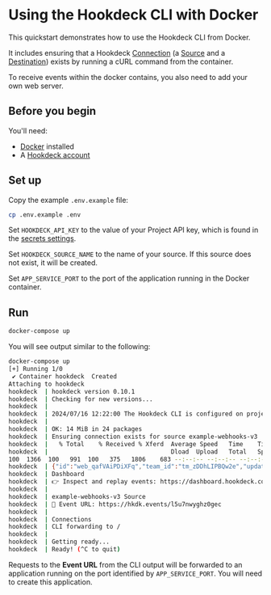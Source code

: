 # Using the Hookdeck CLI with Docker

This quickstart demonstrates how to use the Hookdeck CLI from Docker.

It includes ensuring that a Hookdeck [Connection](https://hookdeck.com/docs/connections?ref=github-quickstarts-cli-docker)
(a [Source](https://hookdeck.com/docs/sources?ref=github-quickstarts-cli-docker) and a [Destination](https://hookdeck.com/docs/destinations?ref=github-quickstarts-cli-docker))
exists by running a cURL command from the container.

To receive events within the docker contains, you also need to add your own web server.

## Before you begin

You'll need:

- [Docker](https://docs.docker.com/get-docker/) installed
- A [Hookdeck account](https://dashboard.hookdeck.com/signup?ref=github-quickstarts-cli-docker)

## Set up

Copy the example `.env.example` file:

```sh
cp .env.example .env
```

Set `HOOKDECK_API_KEY` to the value of your Project API key, which is found in the [secrets settings](https://dashboard.hookdeck.com/settings/project/secrets).

Set `HOOKDECK_SOURCE_NAME` to the name of your source. If this source does not exist, it will be created.

Set `APP_SERVICE_PORT` to the port of the application running in the Docker container.

## Run

```sh
docker-compose up
```


You will see output similar to the following:

```sh
docker-compose up
[+] Running 1/0
 ✔ Container hookdeck  Created                                                                                                                                                                                                                                    0.0s 
Attaching to hookdeck
hookdeck  | hookdeck version 0.10.1
hookdeck  | Checking for new versions...
hookdeck  | 
hookdeck  | 2024/07/16 12:22:00 The Hookdeck CLI is configured on project quickstarts in organization Examples
hookdeck  | 
hookdeck  | OK: 14 MiB in 24 packages
hookdeck  | Ensuring connection exists for source example-webhooks-v3
hookdeck  |   % Total    % Received % Xferd  Average Speed   Time    Time     Time  Current
hookdeck  |                                  Dload  Upload   Total   Spent    Left  Speed
100  1366  100   991  100   375   1806    683 --:--:-- --:--:-- --:--:--  2488
hookdeck  | {"id":"web_qafVAiPDiXFq","team_id":"tm_zDDhLIPBQw2e","updated_at":"2024-07-16T12:22:00.709Z","created_at":"2024-07-16T12:22:00.882Z","paused_at":null,"name":null,"rules":[],"description":null,"destination":{"id":"des_JZ9yNGgVwjcu","team_id":"tm_zDDhLIPBQw2e","url":null,"updated_at":"2024-07-16T12:22:00.715Z","created_at":"2024-07-16T12:11:09.437Z","rate_limit":null,"rate_limit_period":"second","cli_path":"/","path_forwarding_disabled":false,"name":"CLI","http_method":null,"auth_method":{"type":"HOOKDECK_SIGNATURE","config":{}},"description":null,"disabled_at":null},"source":{"id":"src_l5u7nwyghz0gec","team_id":"tm_zDDhLIPBQw2e","updated_at":"2024-07-16T12:22:00.714Z","created_at":"2024-07-16T11:44:55.964Z","name":"example-webhooks-v3","allowed_http_methods":["GET","PUT","PATCH","DELETE","POST"],"custom_response":null,"description":null,"url":"https://hkdk.events/l5u7nwyghz0gec","disabled_at":null,"verification":null},"disabled_at":null,"full_name":"example-webhooks-v3 -> CLI"}
hookdeck  | Dashboard
hookdeck  | 👉 Inspect and replay events: https://dashboard.hookdeck.com?team_id=tm_zDDhLIPBQw2e
hookdeck  | 
hookdeck  | example-webhooks-v3 Source
hookdeck  | 🔌 Event URL: https://hkdk.events/l5u7nwyghz0gec
hookdeck  | 
hookdeck  | Connections
hookdeck  | CLI forwarding to /
hookdeck  | 
hookdeck  | Getting ready...
hookdeck  | Ready! (^C to quit)
```

Requests to the **Event URL** from the CLI output will be forwarded to an application running on the port identified by `APP_SERVICE_PORT`. You will need to create this application.